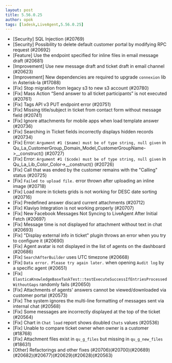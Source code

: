 ```yaml
---
layout: post
title: 5.56.0.25
author: opok
tags: [ladesk,LiveAgent,5.56.0.25]
---
```

- [Security] SQL Injection (#20769)
- [Security] Possibility to delete default customer portal by modifying RPC request (#20692)
- [Feature] Use the endpoint specified for inline files in email message draft (#20681)
- [Improvement] Use new message draft and ticket draft in email channel (#20623)
- [Improvement] New dependencies are required to upgrade `connexion` lib in Asterisk-la (#17088)
- [Fix] Stop migration from legacy s3 to new s3 account (#20780)
- [Fix] Mass Action “Send answer to all ticket participants” is not executed (#20761)
- [Fix] Tags API v3 PUT endpoint error (#20751)
- [Fix] Missing title/subject in ticket from contact form without message field (#20741)
- [Fix] Ignore attachments for mobile apps when load template answer (#20736)
- [Fix] Searching in Ticket fields incorrectly displays hidden records (#20734)
- [Fix] Error: `Argument #1 ($name) must be of type string, null given` in Qu_La_CustomerGroup_Domain_Model_CustomerGroupName->__construct() (#20727)
- [Fix] Error: `Argument #1 ($code) must be of type string, null given` in Qu_La_Lib_Color_Color->__construct() (#20726)
- [Fix] Call that was ended by the customer remains with the "Calling" status (#20725)
- [Fix] `Failed to upload file.` error thrown after uploading an inline image (#20718)
- [Fix] Load more in tickets grids is not working for DESC date sorting (#20716)
- [Fix] Predefined answer discard current attachments (#20712)
- [Fix] Klaviyo Integration is not working properly (#20707)
- [Fix] New Facebook Messages Not Syncing to LiveAgent After Initial Fetch (#20697)
- [Fix] Message time is not displayed for attachment without text in chat (#20693)
- [Fix] "Display external info in ticket" plugin throws an error when you try to configure it (#20690)
- [Fix] Agent avatar is not displayed in the list of agents on the dashboard (#20686)
- [Fix] `SearchAfterBuilder` uses UTC timezone (#20668)
- [Fix] `Data error. Please try again later.` when opening `Audit log` by a specific agent (#20651)
- [Fix] `ElasticaKnowledgeBaseTaskTest::testExecuteSuccessIfEntriesProcessedWithoutGaps` randomly fails (#20650)
- [Fix] Attachments of agents' answers cannot be viewed/downloaded via customer portal (#20573)
- [Fix] The system ignores the multi-line formatting of messages sent via internal chat (#20568)
- [Fix] Some messages are incorrectly displayed at the top of the ticket (#20564)
- [Fix] Chart in `Chat load` report shows doubled `Chats` values (#20536)
- [Fix] Unable to compare ticket owner when owner is a customer (#18768)
- [Fix] Attachment files exist in `qu_g_files` but missing in `qu_g_new_files` (#18631)
- [Other] Refactorings and other fixes (#20706)(#20700)(#20689)(#20682)(#20677)(#20629)(#20628)(#20563)